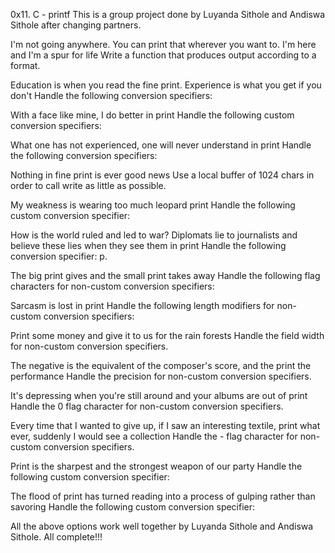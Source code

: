 0x11. C - printf This is a group project done by Luyanda Sithole and Andiswa Sithole after changing partners.

I'm not going anywhere. You can print that wherever you want to. I'm here and I'm a spur for life Write a function that produces output according to a format.

Education is when you read the fine print. Experience is what you get if you don't Handle the following conversion specifiers:

With a face like mine, I do better in print Handle the following custom conversion specifiers:

What one has not experienced, one will never understand in print Handle the following conversion specifiers:

Nothing in fine print is ever good news Use a local buffer of 1024 chars in order to call write as little as possible.

My weakness is wearing too much leopard print Handle the following custom conversion specifier:

How is the world ruled and led to war? Diplomats lie to journalists and believe these lies when they see them in print Handle the following conversion specifier: p.

The big print gives and the small print takes away Handle the following flag characters for non-custom conversion specifiers:

Sarcasm is lost in print Handle the following length modifiers for non-custom conversion specifiers:

Print some money and give it to us for the rain forests Handle the field width for non-custom conversion specifiers.

The negative is the equivalent of the composer's score, and the print the performance Handle the precision for non-custom conversion specifiers.

It's depressing when you're still around and your albums are out of print Handle the 0 flag character for non-custom conversion specifiers.

Every time that I wanted to give up, if I saw an interesting textile, print what ever, suddenly I would see a collection Handle the - flag character for non-custom conversion specifiers.

Print is the sharpest and the strongest weapon of our party Handle the following custom conversion specifier:

The flood of print has turned reading into a process of gulping rather than savoring Handle the following custom conversion specifier:

All the above options work well together by Luyanda Sithole and Andiswa Sithole. All complete!!!

